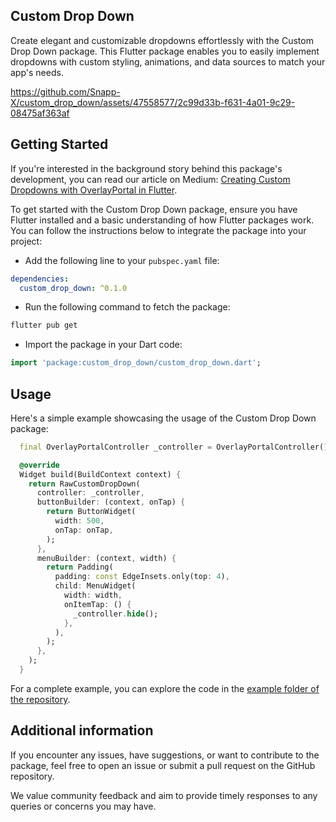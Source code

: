
## Custom Drop Down
Create elegant and customizable dropdowns effortlessly with the Custom Drop Down package. This Flutter package enables you to easily implement dropdowns with custom styling, animations, and data sources to match your app's needs.

https://github.com/Snapp-X/custom_drop_down/assets/47558577/2c99d33b-f631-4a01-9c29-08475af363af


## Getting Started

If you're interested in the background story behind this package's development, you can read our article on Medium: [Creating Custom Dropdowns with OverlayPortal in Flutter](https://medium.com/snapp-x/creating-custom-dropdowns-with-overlayportal-in-flutter-4f09b217cfce).

To get started with the Custom Drop Down package, ensure you have Flutter installed and a basic understanding of how Flutter packages work. You can follow the instructions below to integrate the package into your project:

- Add the following line to your `pubspec.yaml` file:

```yaml
dependencies:
  custom_drop_down: ^0.1.0  
```

- Run the following command to fetch the package:

```bash
flutter pub get
```

- Import the package in your Dart code:

```dart
import 'package:custom_drop_down/custom_drop_down.dart';
```



## Usage

Here's a simple example showcasing the usage of the Custom Drop Down package:

```dart
  final OverlayPortalController _controller = OverlayPortalController();

  @override
  Widget build(BuildContext context) {
    return RawCustomDropDown(
      controller: _controller,
      buttonBuilder: (context, onTap) {
        return ButtonWidget(
          width: 500,
          onTap: onTap,
        );
      },
      menuBuilder: (context, width) {
        return Padding(
          padding: const EdgeInsets.only(top: 4),
          child: MenuWidget(
            width: width,
            onItemTap: () {
              _controller.hide();
            },
          ),
        );
      },
    );
  }
```

For a complete example, you can explore the code in the [example folder of the repository](https://github.com/Snapp-X/custom_drop_down/blob/main/example/lib/main.dart "example folder of the repository").

## Additional information

If you encounter any issues, have suggestions, or want to contribute to the package, feel free to open an issue or submit a pull request on the GitHub repository.

We value community feedback and aim to provide timely responses to any queries or concerns you may have.
